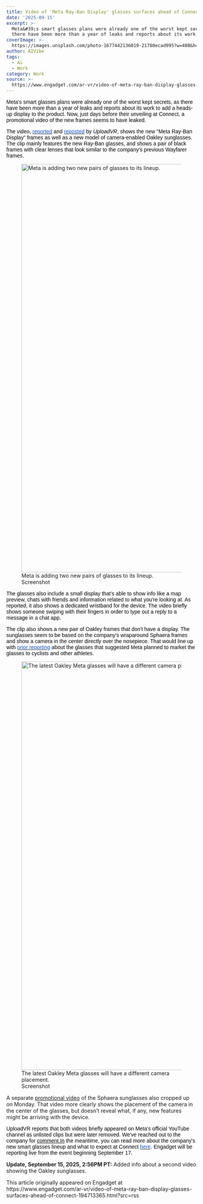 ```yaml
---
title: Video of 'Meta Ray-Ban Display' glasses surfaces ahead of Connect
date: '2025-09-15'
excerpt: >-
  Meta&#39;s smart glasses plans were already one of the worst kept secrets, as
  there have been more than a year of leaks and reports about its work to...
coverImage: >-
  https://images.unsplash.com/photo-1677442136019-21780ecad995?w=400&h=200&fit=crop&auto=format
author: AIVibe
tags:
  - Ai
  - Work
category: Work
source: >-
  https://www.engadget.com/ar-vr/video-of-meta-ray-ban-display-glasses-surfaces-ahead-of-connect-194713365.html?src=rss
---
```

<p style="text-align:left;"></p><p style="text-align:left;"><span style="color:rgb(0, 0, 0);font-family:Arial, sans-serif;">Meta&#39;s smart glasses plans were already one of the worst kept secrets, as there have been more than a year of leaks and reports about its work to add a heads-up display to the product. Now, just days before their unveiling at Connect, a promotional video of the new frames seems to have leaked.</span></p><p style="text-align:left;"><span style="color:rgb(0, 0, 0);font-family:Arial, sans-serif;">The video, </span><a target="_blank" class="link" href="https://www.uploadvr.com/meta-ray-ban-display-glasses-design-hud-wristband-clips-leak/?utm_medium=social&amp;utm_source=threads"><span style="color:rgb(17, 85, 204);font-family:Arial, sans-serif;">reported</span></a><span style="color:rgb(0, 0, 0);font-family:Arial, sans-serif;"> and </span><a target="_blank" class="link" href="https://www.threads.com/@uploadvr/post/DOoWSnjjTHV"><span style="color:rgb(17, 85, 204);font-family:Arial, sans-serif;">reposted</span></a><span style="color:rgb(0, 0, 0);font-family:Arial, sans-serif;"> by <em>UploadVR</em>, shows the new &quot;Meta Ray-Ban Display&quot; frames as well as a new model of camera-enabled Oakley sunglasses. The clip mainly features the new Ray-Ban glasses, and shows a pair of black frames with clear lenses that look similar to the company&#39;s previous Wayfarer frames.&nbsp;</span></p><figure><img src="https://d29szjachogqwa.cloudfront.net/images/user-uploaded/meta__smart_glasses_lineup.jpg" data-crop-orig-src="https://d29szjachogqwa.cloudfront.net/images/user-uploaded/meta__smart_glasses_lineup.jpg" style="height:1080px;width:1920px;" alt="Meta is adding two new pairs of glasses to its lineup." data-uuid="14a05647-bc6b-4fd4-b8d0-d1490b17a5d6"><figcaption>Meta is adding two new pairs of glasses to its lineup.</figcaption><div class="photo-credit">Screenshot</div></figure><p style="text-align:left;"><span style="color:rgb(0, 0, 0);font-family:Arial, sans-serif;">The glasses also include a small display that&#39;s able to show info like a map preview, chats with friends and information related to what you&#39;re looking at. As reported, it also shows a dedicated wristband for the device. The video briefly shows someone swiping with their fingers in order to type out a reply to a message in a chat app.&nbsp;</span></p><p style="text-align:left;"><span style="color:rgb(0, 0, 0);font-family:Arial, sans-serif;">The clip also shows a new pair of Oakley frames that don&#39;t have a display. The sunglasses seem to be based on the company&#39;s wraparound Sphaera frames and show a camera in the center directly over the nosepiece. That would line up with </span><a target="_blank" class="link" href="https://www.engadget.com/wearables/report-meta-could-release-its-first-true-ar-headset-as-soon-as-2027-222502610.html"><span style="color:rgb(17, 85, 204);font-family:Arial, sans-serif;">prior reporting</span></a><span style="color:rgb(0, 0, 0);font-family:Arial, sans-serif;"> about the glasses that suggested Meta planned to market the glasses to cyclists and other athletes.</span></p><figure><img src="https://d29szjachogqwa.cloudfront.net/images/user-uploaded/oakley_meta_glases_leak.jpg" data-crop-orig-src="https://d29szjachogqwa.cloudfront.net/images/user-uploaded/oakley_meta_glases_leak.jpg" style="height:1080px;width:1920px;" alt="The latest Oakley Meta glasses will have a different camera placement." data-uuid="ad4f8b8d-8596-4805-9258-a9087622c51a"><figcaption>The latest Oakley Meta glasses will have a different camera placement.</figcaption><div class="photo-credit">Screenshot</div></figure><p style="text-align:left;">A separate <a target="_blank" class="link" href="https://www.threads.com/@uploadvr/post/DOodVHuDe3X">promotional video</a> of the Sphaera sunglasses also cropped up on Monday. That video more clearly shows the placement of the camera in the center of the glasses, but doesn’t reveal what, if any, new features might be arriving with the device.</p><p style="text-align:left;"><span style="color:rgb(0, 0, 0);font-family:Arial, sans-serif;">UploadVR reports that both videos briefly appeared on Meta&#39;s official YouTube channel as unlisted clips but were later removed. We&#39;ve reached out to the company for </span><a target="_blank" class="link" href="http://comment.In"><span style="color:rgb(0, 0, 0);font-family:Arial, sans-serif;">comment.In</span></a><span style="color:rgb(0, 0, 0);font-family:Arial, sans-serif;"> the meantime, you can read more about the company&#39;s new smart glasses lineup and what to expect at Connect </span><a target="_blank" class="link" href="https://www.engadget.com/social-media/what-to-expect-at-meta-connect-2025-hypernova-smart-glasses-ai-and-the-metaverse-212628436.html"><span style="color:rgb(17, 85, 204);font-family:Arial, sans-serif;">here</span></a><span style="color:rgb(0, 0, 0);font-family:Arial, sans-serif;">. Engadget will be reporting live from the event beginning September 17.</span></p><p style="text-align:left;"><strong>Update, September 15, 2025, 2:56PM PT:</strong> Added info about a second video showing the Oakley sunglasses.</p>This article originally appeared on Engadget at https://www.engadget.com/ar-vr/video-of-meta-ray-ban-display-glasses-surfaces-ahead-of-connect-194713365.html?src=rss
